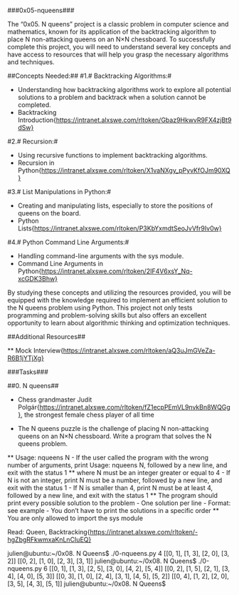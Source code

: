 ###0x05-nqueens###

The “0x05. N queens” project is a classic problem in computer science and mathematics, known for its application of the backtracking algorithm to place N non-attacking queens on an N×N chessboard. To successfully complete this project, you will need to understand several key concepts and have access to resources that will help you grasp the necessary algorithms and techniques.

##Concepts Needed:##
#1.# Backtracking Algorithms:#

* Understanding how backtracking algorithms work to explore all potential solutions to a problem and backtrack when a solution cannot be completed.
* Backtracking Introduction{https://intranet.alxswe.com/rltoken/Gbaz9HkwvR9FX4zjBt9dSw}

#2.# Recursion:#

* Using recursive functions to implement backtracking algorithms.
* Recursion in Python{https://intranet.alxswe.com/rltoken/X1vaNXgy_pPyvKfOJm90XQ}

#3.# List Manipulations in Python:#

* Creating and manipulating lists, especially to store the positions of queens on the board.
* Python Lists{https://intranet.alxswe.com/rltoken/P3KbYxmdtSeoJvVfr9Iv0w}

#4.# Python Command Line Arguments:#

* Handling command-line arguments with the sys module.
* Command Line Arguments in Python{https://intranet.alxswe.com/rltoken/2IF4V6xsY_Nq-xcGDK3Bhw}


By studying these concepts and utilizing the resources provided, you will be equipped with the knowledge required to implement an efficient solution to the N queens problem using Python. This project not only tests programming and problem-solving skills but also offers an excellent opportunity to learn about algorithmic thinking and optimization techniques.

##Additional Resources##

** Mock Interview{https://intranet.alxswe.com/rltoken/aQ3uJmGVeZa-R6B1jYTjXg}



###Tasks###


##0. N queens##

- Chess grandmaster Judit Polgár{https://intranet.alxswe.com/rltoken/fZ1ecpPEmVL9nvkBn8WQGg}, the strongest female chess player of all time

- The N queens puzzle is the challenge of placing N non-attacking queens on an N×N chessboard. Write a program that solves the N queens problem.

** Usage: nqueens N
	- If the user called the program with the wrong number of arguments, print Usage: nqueens N, followed by a new line, and exit with the status 1
** where N must be an integer greater or equal to 4
	- If N is not an integer, print N must be a number, followed by a new line, and exit with the status 1
	- If N is smaller than 4, print N must be at least 4, followed by a new line, and exit with the status 1
** The program should print every possible solution to the problem
	- One solution per line
	- Format: see example
	- You don’t have to print the solutions in a specific order
** You are only allowed to import the sys module

Read: Queen, Backtracking{https://intranet.alxswe.com/rltoken/-hgZbgRFkwmxaKnLnCIuEQ}


julien@ubuntu:~/0x08. N Queens$ ./0-nqueens.py 4
[[0, 1], [1, 3], [2, 0], [3, 2]]
[[0, 2], [1, 0], [2, 3], [3, 1]]
julien@ubuntu:~/0x08. N Queens$ ./0-nqueens.py 6
[[0, 1], [1, 3], [2, 5], [3, 0], [4, 2], [5, 4]]
[[0, 2], [1, 5], [2, 1], [3, 4], [4, 0], [5, 3]]
[[0, 3], [1, 0], [2, 4], [3, 1], [4, 5], [5, 2]]
[[0, 4], [1, 2], [2, 0], [3, 5], [4, 3], [5, 1]]
julien@ubuntu:~/0x08. N Queens$ 
